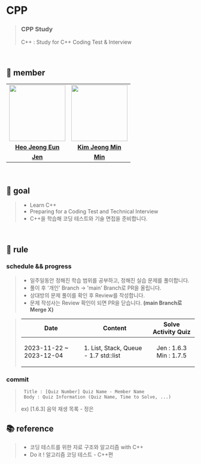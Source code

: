 # CPP

>  ### CPP Study
>  C++ : Study for C++ Coding Test &amp; Interview

<br>

## 👋 member 
<table>
  <tr>
    <td align="center"><a href="https://github.com/Heo-Jeong-Eun"><img src="https://avatars.githubusercontent.com/Heo-Jeong-Eun" width="150px;" alt="">
    <td align="center"><a href="https://github.com/JeongMin-98"><img src="https://avatars.githubusercontent.com/u/64830434?v=4" width="150px;" alt="">
    </td>
  </tr>
  <tr>
    <td align="center"><a href="https://github.com/Heo-Jeong-Eun"><b>Heo Jeong Eun</b></td>
    <td align="center"><a href="https://github.com/JeongMin-98"><b>Kim Jeong Min</b></td>
  </tr>
  <tr>
    <td align="center"><a href="https://github.com/Heo-Jeong-Eun/CPP/tree/Jen"><b>Jen</b></td>
    <td align="center"><a href="https://github.com/Heo-Jeong-Eun/CPP/tree/Min"><b>Min</b></td>
  </tr>
</table>

<br>

## 🚀 goal
>  - Learn C++
>  - Preparing for a Coding Test and Technical Interview
>  - C++을 학습해 코딩 테스트와 기술 면접을 준비합니다. 

<br>

## 🫡 rule

### schedule && progress  
> - 일주일동안 정해진 학습 범위를 공부하고, 정해진 실습 문제를 풀이합니다.
> - 풀이 후 '개인' Branch -> 'main' Branch로 PR을 올립니다.
> - 상대방의 문제 풀이를 확인 후 Review를 작성합니다.
> - 문제 작성사는 Review 확인이 되면 PR을 닫습니다. **(main Branch로 Merge X)**

>  | Date | Content | Solve Activity Quiz |
>  | --- | --- | --- | 
>  | 2023-11-22 ~ 2023-12-04 | 1. List, Stack, Queue - 1.7 std::list | <p align="center">Jen : 1.6.3 <br> Min : 1.7.5</p> |

### commit 
> ```shell
>  Title : [Quiz Number] Quiz Name - Member Name
>  Body : Quiz Information (Quiz Name, Time to Solve, ...)
>  ```
> ex) [1.6.3] 음악 재생 목록 - 정은 

## 📚 reference
>  - 코딩 테스트를 위한 자료 구조와 알고리즘 with C++
>  - Do it ! 알고리즘 코딩 테스트 - C++편
